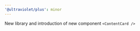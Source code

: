 ```yaml
---
'@ultraviolet/plus': minor
---
```


New library and introduction of new component `<ContentCard />`
